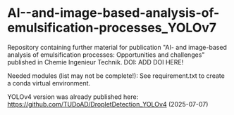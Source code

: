 # AI--and-image-based-analysis-of-emulsification-processes_YOLOv7

Repository containing further material for publication "AI- and image-based analysis of emulsification processes: Opportunities and challenges" published in Chemie Ingenieur Technik.
DOI: ADD DOI HERE!

Needed modules (list may not be complete!):
See requirement.txt to create a conda virtual environment.

YOLOv4 version was already published here: https://github.com/TUDoAD/DropletDetection_YOLOv4 (2025-07-07)
